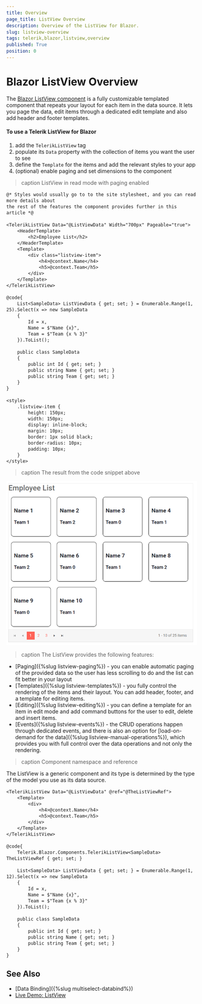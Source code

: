 ```yaml
---
title: Overview
page_title: ListView Overview
description: Overview of the ListView for Blazor.
slug: listview-overview
tags: telerik,blazor,listview,overview
published: True
position: 0
---
```


# Blazor ListView Overview

The <a href="https://www.telerik.com/blazor-ui/listview" target="_blank">Blazor ListView component</a> is a fully customizable templated component that repeats your layout for each item in the data source. It lets you page the data, edit items through a dedicated edit template and also add header and footer templates.

#### To use a Telerik ListView for Blazor

1. add the `TelerikListView` tag
1. populate its `Data` property with the collection of items you want the user to see
1. define the `Template` for the items and add the relevant styles to your app
1. (optional) enable paging and set dimensions to the component

>caption ListView in read mode with paging enabled

````CSHTML
@* Styles would usually go to to the site stylesheet, and you can read more details about
the rest of the features the component provides further in this article *@

<TelerikListView Data="@ListViewData" Width="700px" Pageable="true">
    <HeaderTemplate>
        <h2>Employee List</h2>
    </HeaderTemplate>
    <Template>
        <div class="listview-item">
            <h4>@context.Name</h4>
            <h5>@context.Team</h5>
        </div>
    </Template>
</TelerikListView>

@code{
    List<SampleData> ListViewData { get; set; } = Enumerable.Range(1, 25).Select(x => new SampleData
    {
        Id = x,
        Name = $"Name {x}",
        Team = $"Team {x % 3}"
    }).ToList();

    public class SampleData
    {
        public int Id { get; set; }
        public string Name { get; set; }
        public string Team { get; set; }
    }
}

<style>
    .listview-item {
        height: 150px;
        width: 150px;
        display: inline-block;
        margin: 10px;
        border: 1px solid black;
        border-radius: 10px;
        padding: 10px;
    }
</style>
````

>caption The result from the code snippet above

![ListView basic example](images/listview-first-look.png)

>caption The ListView provides the following features:

* [Paging]({%slug listview-paging%}) - you can enable automatic paging of the provided data so the user has less scrolling to do and the list can fit better in your layout
* [Templates]({%slug listview-templates%}) - you fully control the rendering of the items and their layout. You can add header, footer, and a template for editing items.
* [Editing]({%slug listview-editing%}) - you can define a template for an item in edit mode and add command buttons for the user to edit, delete and insert items.
* [Events]({%slug listview-events%}) - the CRUD operations happen through dedicated events, and there is also an option for [load-on-demand for the data]({%slug listview-manual-operations%}), which provides you with full control over the data operations and not only the rendering.

>caption Component namespace and reference

The ListView is a generic component and its type is determined by the type of the model you use as its data source.

````CSHTML
<TelerikListView Data="@ListViewData" @ref="@TheListViewRef">
    <Template>
        <div>
            <h4>@context.Name</h4>
            <h5>@context.Team</h5>
        </div>
    </Template>
</TelerikListView>

@code{
    Telerik.Blazor.Components.TelerikListView<SampleData> TheListViewRef { get; set; }

    List<SampleData> ListViewData { get; set; } = Enumerable.Range(1, 12).Select(x => new SampleData
    {
        Id = x,
        Name = $"Name {x}",
        Team = $"Team {x % 3}"
    }).ToList();

    public class SampleData
    {
        public int Id { get; set; }
        public string Name { get; set; }
        public string Team { get; set; }
    }
}
````



## See Also

  * [Data Binding]({%slug multiselect-databind%})
  * [Live Demo: ListView](https://demos.telerik.com/blazor-ui/listview/overview)

